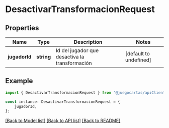 # DesactivarTransformacionRequest


## Properties

Name | Type | Description | Notes
------------ | ------------- | ------------- | -------------
**jugadorId** | **string** | Id del jugador que desactiva la transformación | [default to undefined]

## Example

```typescript
import { DesactivarTransformacionRequest } from '@juegocartas/apiClient';

const instance: DesactivarTransformacionRequest = {
    jugadorId,
};
```

[[Back to Model list]](../README.md#documentation-for-models) [[Back to API list]](../README.md#documentation-for-api-endpoints) [[Back to README]](../README.md)

